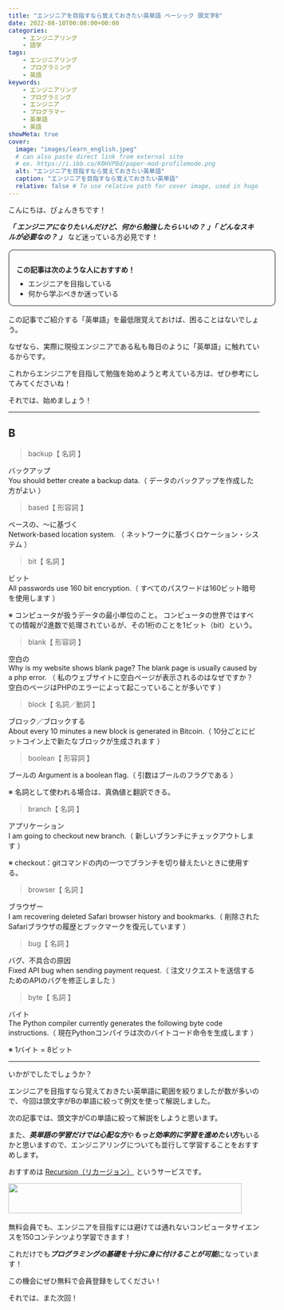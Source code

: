```yaml
---
title: "エンジニアを目指すなら覚えておきたい英単語 ベーシック 頭文字B"
date: 2022-08-10T00:00:00+00:00
categories:
    - エンジニアリング
    - 語学
tags:
    - エンジニアリング
    - プログラミング
    - 英語
keywords:
    - エンジニアリング
    - プログラミング
    - エンジニア
    - プログラマー
    - 英単語
    - 英語
showMeta: true
cover:
  image: "images/learn_english.jpeg"
  # can also paste direct link from external site
  # ex. https://i.ibb.co/K0HVPBd/paper-mod-profilemode.png
  alt: "エンジニアを目指すなら覚えておきたい英単語"
  caption: "エンジニアを目指すなら覚えておきたい英単語"
  relative: false # To use relative path for cover image, used in hugo Page-bundles
---
```


[comment]: <> (https://www.xserver.ne.jp/blog/blog-how-to-write-template/#%E3%80%8C%E6%9B%B8%E3%81%8D%E5%87%BA%E3%81%97%E3%83%91%E3%83%BC%E3%83%88%E3%80%8D%E3%81%AE%E6%9B%B8%E3%81%8D%E6%96%B9)
[comment]: <> (https://progeigo.org/learning/essential-words-600-plus/)

<style>
    .flame {
        margin: 1rem 0;
        padding: 1em;
        width: 100%;
        border: 2px solid #828282;
        border-radius: 10px;
    }

    .flame ul {
        margin: 0;
    }

    .flame ul li {
        margin: 0;
    }

</style>

こんにちは、ぴょんきちです！

***「 エンジニアになりたいんだけど、何から勉強したらいいの？ 」「 どんなスキルが必要なの？ 」*** など迷っている方必見です！

<div class="flame">
    <p style="margin-bottom: .5rem;"><strong>この記事は次のような人におすすめ！</strong></p>
    <ul>
        <li>エンジニアを目指している</li>
        <li>何から学ぶべきか迷っている</li>
    </ul>
</div>

この記事でご紹介する「英単語」を最低限覚えておけば、困ることはないでしょう。

なぜなら、実際に現役エンジニアである私も毎日のように「英単語」に触れているからです。

これからエンジニアを目指して勉強を始めようと考えている方は、ぜひ参考にしてみてくださいね！

それでは、始めましょう！

<hr>

## B

> backup【 名詞 】

バックアップ</br>
You should better create a backup data.（ データのバックアップを作成した方がよい ）

> based【 形容詞 】

ベースの、〜に基づく</br>
Network-based location system. （ ネットワークに基づくロケーション・システム ）

> bit【 名詞 】

ビット</br>
All passwords use 160 bit encryption.（ すべてのパスワードは160ビット暗号を使用します ）

※ コンピュータが扱うデータの最小単位のこと。 コンピュータの世界ではすべての情報が2進数で処理されているが、その1桁のことを1ビット（bit）という。

> blank【 形容詞 】

空白の</br>
Why is my website shows blank page? The blank page is usually caused by a php error. （ 私のウェブサイトに空白ページが表示されるのはなぜですか？空白のページはPHPのエラーによって起こっていることが多いです ）

> block【 名詞／動詞 】

ブロック／ブロックする</br>
About every 10 minutes a new block is generated in Bitcoin.（ 10分ごとにビットコイン上で新たなブロックが生成されます ）

> boolean【 形容詞 】

ブールの
Argument is a boolean flag.（ 引数はブールのフラグである ）

※ 名詞として使われる場合は、真偽値と翻訳できる。

> branch【 名詞 】

アプリケーション</br>
I am going to checkout new branch.（ 新しいブランチにチェックアウトします ）

※ checkout：gitコマンドの内の一つでブランチを切り替えたいときに使用する。

> browser【 名詞 】

ブラウザー</br>
I am recovering deleted Safari browser history and bookmarks.（ 削除されたSafariブラウザの履歴とブックマークを復元しています ）

> bug【 名詞 】

バグ、不具合の原因</br>
Fixed API bug when sending payment request.（ 注文リクエストを送信するためのAPIのバグを修正しました ）

> byte【 名詞 】

バイト</br>
The Python compiler currently generates the following byte code instructions.（ 現在Pythonコンパイラは次のバイトコード命令を生成します ）

※ 1バイト = 8ビット

<hr>

いかがでしたでしょうか？

エンジニアを目指すなら覚えておきたい英単語に範囲を絞りましたが数が多いので、今回は頭文字がBの単語に絞って例文を使って解説しました。

次の記事では、頭文字がCの単語に絞って解説をしようと思います。

また、***英単語の学習だけでは心配な方***や***もっと効率的に学習を進めたい方***もいるかと思いますので、エンジニアリングについても並行して学習することをおすすめします。

おすすめは <a href="https://px.a8.net/svt/ejp?a8mat=3NGNRZ+26L8MQ+4Z24+5YRHE" rel="nofollow">Recursion（リカージョン）</a>
<img border="0" width="1" height="1" src="https://www12.a8.net/0.gif?a8mat=3NGNRZ+26L8MQ+4Z24+5YRHE" alt="">というサービスです。

<a href="https://px.a8.net/svt/ejp?a8mat=3NGNRZ+26L8MQ+4Z24+5Z6WX" rel="nofollow">
<img border="0" width="468" height="60" alt="" src="https://www28.a8.net/svt/bgt?aid=220807007132&wid=001&eno=01&mid=s00000023206001004000&mc=1"></a>
<img border="0" width="1" height="1" src="https://www13.a8.net/0.gif?a8mat=3NGNRZ+26L8MQ+4Z24+5Z6WX" alt="">

無料会員でも、エンジニアを目指すには避けては通れないコンピュータサイエンスを150コンテンツより学習できます！

これだけでも***プログラミングの基礎を十分に身に付けることが可能***になっています！

この機会にぜひ無料で会員登録をしてください！

それでは、また次回！

